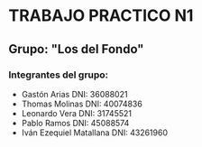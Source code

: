 # TRABAJO PRACTICO N1

## Grupo: "Los del Fondo"

### Integrantes del grupo:
- Gastón Arias DNI: 36088021
- Thomas Molinas DNI: 40074836
- Leonardo Vera DNI: 31745521
- Pablo Ramos DNI: 45088574
- Iván Ezequiel Matallana DNI: 43261960

